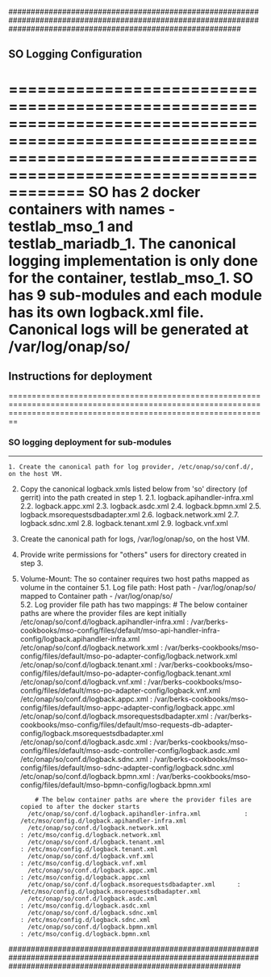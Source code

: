####################################################################################################################################################################
## SO Logging Configuration
====================================================================================================================================================================
SO has 2 docker containers with names - testlab_mso_1 and testlab_mariadb_1.
The canonical logging implementation is only done for the container, testlab_mso_1.
SO has 9 sub-modules and each module has its own logback.xml file.
Canonical logs will be generated at /var/log/onap/so/
====================================================================================================================================================================
## Instructions for deployment
====================================================================================================================================================================
### SO logging deployment for sub-modules
-------------------------------------------------------------------------------------------------------------------------------------------------------------------
    1. Create the canonical path for log provider, /etc/onap/so/conf.d/, on the host VM.
  2. Copy the canonical logback.xmls listed below from 'so' directory (of gerrit) into the path created in step 1.
       2.1. logback.apihandler-infra.xml
             2.2. logback.appc.xml
             2.3. logback.asdc.xml
             2.4. logback.bpmn.xml
             2.5. logback.msorequestsdbadapter.xml
             2.6. logback.network.xml
             2.7. logback.sdnc.xml
             2.8. logback.tenant.xml
             2.9. logback.vnf.xml
  3. Create the canonical path for logs, /var/log/onap/so, on the host VM.
  4. Provide write permissions for "others" users for directory created in step 3.
  5. Volume-Mount: The so container requires two host paths mapped as volume in the container
          5.1. Log file path:
             Host path -      /var/log/onap/so/ mapped to 
        Container path - /var/log/onap/so/      
      5.2. Log provider file path has two mappings: 
          # The below container paths are where the provider files are kept initially
                         /etc/onap/so/conf.d/logback.apihandler-infra.xml           : /var/berks-cookbooks/mso-config/files/default/mso-api-handler-infra-config/logback.apihandler-infra.xml
                         /etc/onap/so/conf.d/logback.network.xml                         : /var/berks-cookbooks/mso-config/files/default/mso-po-adapter-config/logback.network.xml
                         /etc/onap/so/conf.d/logback.tenant.xml                           : /var/berks-cookbooks/mso-config/files/default/mso-po-adapter-config/logback.tenant.xml
                         /etc/onap/so/conf.d/logback.vnf.xml                               : /var/berks-cookbooks/mso-config/files/default/mso-po-adapter-config/logback.vnf.xml
                         /etc/onap/so/conf.d/logback.appc.xml                             : /var/berks-cookbooks/mso-config/files/default/mso-appc-adapter-config/logback.appc.xml
                         /etc/onap/so/conf.d/logback.msorequestsdbadapter.xml     : /var/berks-cookbooks/mso-config/files/default/mso-requests-db-adapter-config/logback.msorequestsdbadapter.xml
                         /etc/onap/so/conf.d/logback.asdc.xml                             : /var/berks-cookbooks/mso-config/files/default/mso-asdc-controller-config/logback.asdc.xml
                         /etc/onap/so/conf.d/logback.sdnc.xml                             : /var/berks-cookbooks/mso-config/files/default/mso-sdnc-adapter-config/logback.sdnc.xml
                         /etc/onap/so/conf.d/logback.bpmn.xml                             : /var/berks-cookbooks/mso-config/files/default/mso-bpmn-config/logback.bpmn.xml

             # The below container paths are where the provider files are copied to after the docker starts
           /etc/onap/so/conf.d/logback.apihandler-infra.xml            : /etc/mso/config.d/logback.apihandler-infra.xml
           /etc/onap/so/conf.d/logback.network.xml                            : /etc/mso/config.d/logback.network.xml
           /etc/onap/so/conf.d/logback.tenant.xml                            : /etc/mso/config.d/logback.tenant.xml
           /etc/onap/so/conf.d/logback.vnf.xml                                  : /etc/mso/config.d/logback.vnf.xml
           /etc/onap/so/conf.d/logback.appc.xml                              : /etc/mso/config.d/logback.appc.xml
           /etc/onap/so/conf.d/logback.msorequestsdbadapter.xml      : /etc/mso/config.d/logback.msorequestsdbadapter.xml
           /etc/onap/so/conf.d/logback.asdc.xml                              : /etc/mso/config.d/logback.asdc.xml
           /etc/onap/so/conf.d/logback.sdnc.xml                              : /etc/mso/config.d/logback.sdnc.xml
           /etc/onap/so/conf.d/logback.bpmn.xml                              : /etc/mso/config.d/logback.bpmn.xml
####################################################################################################################################################################
